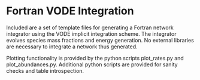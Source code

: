 # Fortran VODE Integration

Included are a set of template files for generating a Fortran network
integrator using the VODE implicit integration scheme. The integrator
evolves species mass fractions and energy generation. No external
libraries are necessary to integrate a network thus generated.

Plotting functionality is provided by the python scripts plot_rates.py
and plot_abundances.py. Additional python scripts are provided for
sanity checks and table introspection.
